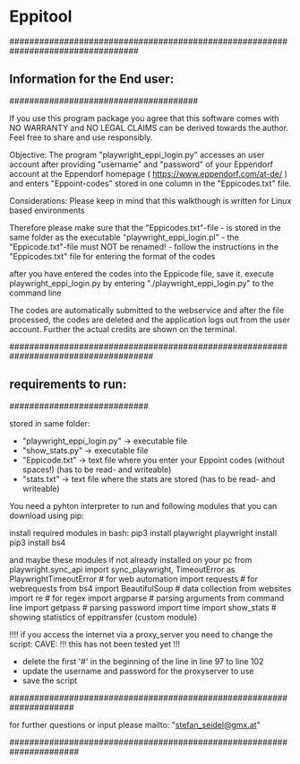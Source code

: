 # Eppitool

##################################################################################
## Information for the End user:  ##
######################################

If you use this program package you agree that this software comes with NO WARRANTY and 
NO LEGAL CLAIMS can be derived towards the author. Feel free to share and use responsibly.

Objective:
 The program "playwright_eppi_login.py" accesses an user account after providing
 "username" and "password" of your Eppendorf account at  the Eppendorf homepage
  ( https://www.eppendorf.com/at-de/ ) and enters "Eppoint-codes" stored in one 
 column in the "Eppicodes.txt" file.
 
 
Considerations: 
 Please keep in mind that this walkthough is written for Linux based environments

 Therefore please make sure that the "Eppicodes.txt"-file
        - is stored in the same folder as the executable "playwright_eppi_login.pl"
        - the "Eppicode.txt"-file must NOT be renamed!
        - follow the instructions in the "Eppicodes.txt" file for entering the format
          of the codes

 after you have entered the codes into the Eppicode file, save it.
 execute playwright_eppi_login.py by entering "./playwright_eppi_login.py" to the command line

 The codes are automatically submitted to the webservice and after the file
 processed, the codes are deleted and the application logs out from the
 user account. Further the actual credits are shown on the terminal.




#####################################################################################
## requirements to run:   ##
############################

stored in same folder:
- "playwright_eppi_login.py" -> executable file
- "show_stats.py" -> executable file
- "Eppicode.txt" -> text file where you enter your Eppoint codes (without spaces!) (has to be read- and writeable)
- "stats.txt" -> text file where the stats are stored (has to be read- and writeable)


You need a pyhton interpreter to run and following modules that you can download using pip:

 install required modules in bash:
 pip3 install playwright
 playwright install
 pip3 install bs4


and maybe these modules if not already installed on your pc
from playwright.sync_api import sync_playwright, TimeoutError as PlaywrightTimeoutError # for web automation
import requests                                                              # for webrequests
from bs4 import BeautifulSoup                                                # data collection from websites
import re                                                                    # for regex
import argparse                                                              # parsing arguments from command line
import getpass                                                               # parsing password
import time
import show_stats                                                            # showing statistics of eppitransfer (custom module)



!!!! if you access the internet via a proxy_server you need to change the script:
CAVE: !!! this has not been tested yet !!!
- delete the first '#' in the beginning of the line in line 97 to line 102
- update the username and password for the proxyserver to use 
- save the script


#####################################################################

for further questions or input please mailto: "stefan_seidel@gmx.at"

######################################################################
